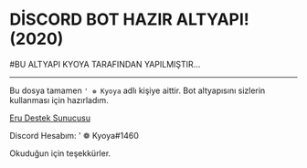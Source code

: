 # DİSCORD BOT HAZIR ALTYAPI! (2020)

#BU ALTYAPI KYOYA TARAFINDAN YAPILMIŞTIR...

-------------

Bu dosya tamamen `' ❁ Kyoya` adlı kişiye aittir. Bot altyapısını sizlerin kullanması için hazırladım.

[Eru Destek Sunucusu](https://discord.gg/59TTxub)

Discord Hesabım: ' ❁ Kyoya#1460


Okuduğun için teşekkürler. 

